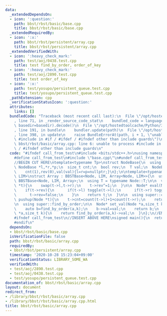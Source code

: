 ```yaml
---
data:
  _extendedDependsOn:
  - icon: ':question:'
    path: bbst/rbst/basic/base.cpp
    title: bbst/rbst/basic/base.cpp
  _extendedRequiredBy:
  - icon: ':x:'
    path: bbst/rbst/persistent/array.cpp
    title: bbst/rbst/persistent/array.cpp
  _extendedVerifiedWith:
  - icon: ':heavy_check_mark:'
    path: test/aoj/0438.test.cpp
    title: test find_by_order, order_of_key
  - icon: ':heavy_check_mark:'
    path: test/aoj/2890.test.cpp
    title: test order_of_key
  - icon: ':x:'
    path: test/yosupo/persistent_queue.test.cpp
    title: test/yosupo/persistent_queue.test.cpp
  _pathExtension: cpp
  _verificationStatusIcon: ':question:'
  attributes:
    links: []
  bundledCode: "Traceback (most recent call last):\n  File \"/opt/hostedtoolcache/Python/3.9.0/x64/lib/python3.9/site-packages/onlinejudge_verify/documentation/build.py\"\
    , line 71, in _render_source_code_stat\n    bundled_code = language.bundle(stat.path,\
    \ basedir=basedir).decode()\n  File \"/opt/hostedtoolcache/Python/3.9.0/x64/lib/python3.9/site-packages/onlinejudge_verify/languages/cplusplus.py\"\
    , line 191, in bundle\n    bundler.update(path)\n  File \"/opt/hostedtoolcache/Python/3.9.0/x64/lib/python3.9/site-packages/onlinejudge_verify/languages/cplusplus_bundle.py\"\
    , line 398, in update\n    raise BundleErrorAt(path, i + 1, \"unable to process\
    \ #include in #if / #ifdef / #ifndef other than include guards\")\nonlinejudge_verify.languages.cplusplus_bundle.BundleErrorAt:\
    \ bbst/rbst/basic/array.cpp: line 6: unable to process #include in #if / #ifdef\
    \ / #ifndef other than include guards\n"
  code: "#ifndef call_from_test\n#include <bits/stdc++.h>\nusing namespace std;\n\n\
    #define call_from_test\n#include \"base.cpp\"\n#undef call_from_test\n\n#endif\n\
    //BEGIN CUT HERE\ntemplate<typename Tp>\nstruct NodeBase{\n  using T = Tp;\n \
    \ NodeBase *l,*r,*p;\n  size_t cnt;\n  bool rev;\n  T val;\n  NodeBase(T val):\n\
    \    cnt(1),rev(0),val(val){l=r=p=nullptr;}\n};\n\ntemplate<typename Node, size_t\
    \ LIM>\nstruct Array : BBSTBase<Node, LIM, Array<Node, LIM>>{\n  using super =\
    \ BBSTBase<Node, LIM, Array>;\n  using T = typename Node::T;\n\n  void toggle(Node\
    \ *t){\n    swap(t->l,t->r);\n    t->rev^=1;\n  }\n\n  Node* eval(Node* t){\n\
    \    if(t->rev){\n      if(t->l) toggle(t->l);\n      if(t->r) toggle(t->r);\n\
    \      t->rev=false;\n    }\n    return t;\n  }\n\n  using super::count;\n  Node*\
    \ pushup(Node *t){\n    t->cnt=count(t->l)+1+count(t->r);\n    return t;\n  }\n\
    \n  using super::find_by_order;\n\n  Node* set_val(Node *a,size_t k,T val){\n\
    \    auto b=find_by_order(a,k);\n    b->val=val;\n    return b;\n  }\n\n  T get_val(Node\
    \ *a,size_t k){\n    return find_by_order(a,k)->val;\n  }\n};\n//END CUT HERE\n\
    #ifndef call_from_test\n//INSERT ABOVE HERE\nsigned main(){\n  return 0;\n}\n\
    #endif\n"
  dependsOn:
  - bbst/rbst/basic/base.cpp
  isVerificationFile: false
  path: bbst/rbst/basic/array.cpp
  requiredBy:
  - bbst/rbst/persistent/array.cpp
  timestamp: '2020-10-28 15:23:04+09:00'
  verificationStatus: LIBRARY_SOME_WA
  verifiedWith:
  - test/aoj/2890.test.cpp
  - test/aoj/0438.test.cpp
  - test/yosupo/persistent_queue.test.cpp
documentation_of: bbst/rbst/basic/array.cpp
layout: document
redirect_from:
- /library/bbst/rbst/basic/array.cpp
- /library/bbst/rbst/basic/array.cpp.html
title: bbst/rbst/basic/array.cpp
---
```

